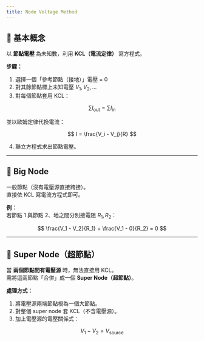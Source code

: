 ```yaml
---
title: Node Voltage Method
---
```



## 🧩 基本概念
以 **節點電壓** 為未知數，利用 **KCL（電流定律）** 寫方程式。

**步驟：**
1. 選擇一個「參考節點（接地）」電壓 = 0  
2. 對其餘節點標上未知電壓 $V_1, V_2, \dots$  
3. 對每個節點套用 KCL：

$$
\sum I_{\text{out}} = \sum I_{\text{in}}
$$

並以歐姆定律代換電流：

$$
I = \frac{V_i - V_j}{R}
$$

4. 聯立方程式求出節點電壓。

---

## 🔹 Big Node
一般節點（沒有電壓源直接跨接）。  
直接依 KCL 寫電流方程式即可。

**例：**  
若節點 1 與節點 2、地之間分別接電阻 $R_1, R_2$：

$$
\frac{V_1 - V_2}{R_1} + \frac{V_1 - 0}{R_2} = 0
$$

---

## 🔸 Super Node（超節點）
當 **兩個節點間有電壓源** 時，無法直接用 KCL。  
需將這兩節點「合併」成一個 **Super Node（超節點）**。

**處理方式：**
1. 將電壓源兩端節點視為一個大節點。  
2. 對整個 super node 套 KCL（不含電壓源）。  
3. 加上電壓源的電壓關係式：

$$
V_1 - V_2 = V_{\text{source}}
$$



